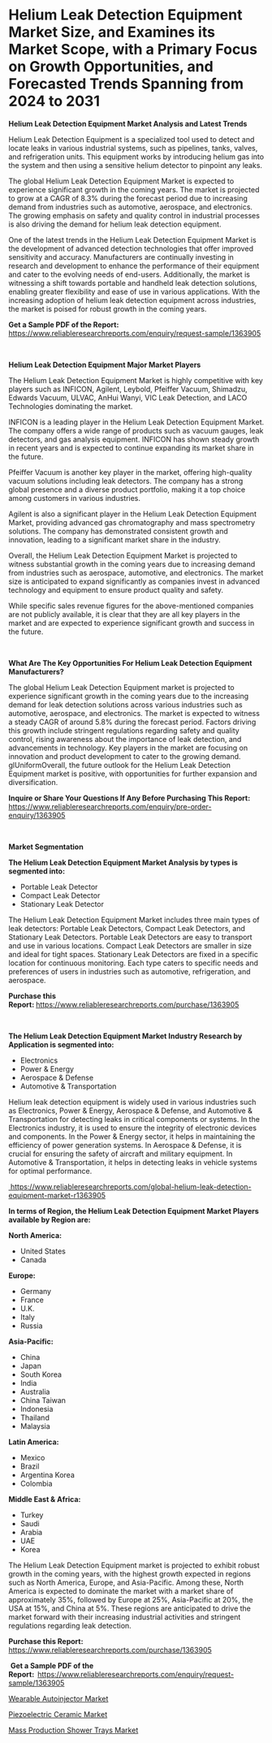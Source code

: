 <p><h1>Helium Leak Detection Equipment Market Size, and Examines its Market Scope, with a Primary Focus on Growth Opportunities, and Forecasted Trends Spanning from 2024 to 2031</h1></p><p><strong>Helium Leak Detection Equipment Market Analysis and Latest Trends</strong></p>
<p><p>Helium Leak Detection Equipment is a specialized tool used to detect and locate leaks in various industrial systems, such as pipelines, tanks, valves, and refrigeration units. This equipment works by introducing helium gas into the system and then using a sensitive helium detector to pinpoint any leaks.</p><p>The global Helium Leak Detection Equipment Market is expected to experience significant growth in the coming years. The market is projected to grow at a CAGR of 8.3% during the forecast period due to increasing demand from industries such as automotive, aerospace, and electronics. The growing emphasis on safety and quality control in industrial processes is also driving the demand for helium leak detection equipment.</p><p>One of the latest trends in the Helium Leak Detection Equipment Market is the development of advanced detection technologies that offer improved sensitivity and accuracy. Manufacturers are continually investing in research and development to enhance the performance of their equipment and cater to the evolving needs of end-users. Additionally, the market is witnessing a shift towards portable and handheld leak detection solutions, enabling greater flexibility and ease of use in various applications. With the increasing adoption of helium leak detection equipment across industries, the market is poised for robust growth in the coming years.</p></p>
<p><strong>Get a Sample PDF of the Report:&nbsp;</strong> <a href="https://www.reliableresearchreports.com/enquiry/request-sample/1363905">https://www.reliableresearchreports.com/enquiry/request-sample/1363905</a></p>
<p>&nbsp;</p>
<p><strong>Helium Leak Detection Equipment Major Market Players</strong></p>
<p><p>The Helium Leak Detection Equipment Market is highly competitive with key players such as INFICON, Agilent, Leybold, Pfeiffer Vacuum, Shimadzu, Edwards Vacuum, ULVAC, AnHui Wanyi, VIC Leak Detection, and LACO Technologies dominating the market. </p><p>INFICON is a leading player in the Helium Leak Detection Equipment Market. The company offers a wide range of products such as vacuum gauges, leak detectors, and gas analysis equipment. INFICON has shown steady growth in recent years and is expected to continue expanding its market share in the future. </p><p>Pfeiffer Vacuum is another key player in the market, offering high-quality vacuum solutions including leak detectors. The company has a strong global presence and a diverse product portfolio, making it a top choice among customers in various industries.</p><p>Agilent is also a significant player in the Helium Leak Detection Equipment Market, providing advanced gas chromatography and mass spectrometry solutions. The company has demonstrated consistent growth and innovation, leading to a significant market share in the industry.</p><p>Overall, the Helium Leak Detection Equipment Market is projected to witness substantial growth in the coming years due to increasing demand from industries such as aerospace, automotive, and electronics. The market size is anticipated to expand significantly as companies invest in advanced technology and equipment to ensure product quality and safety.</p><p>While specific sales revenue figures for the above-mentioned companies are not publicly available, it is clear that they are all key players in the market and are expected to experience significant growth and success in the future.</p></p>
<p>&nbsp;</p>
<p><strong>What Are The Key Opportunities For Helium Leak Detection Equipment Manufacturers?</strong></p>
<p><p>The global Helium Leak Detection Equipment market is projected to experience significant growth in the coming years due to the increasing demand for leak detection solutions across various industries such as automotive, aerospace, and electronics. The market is expected to witness a steady CAGR of around 5.8% during the forecast period. Factors driving this growth include stringent regulations regarding safety and quality control, rising awareness about the importance of leak detection, and advancements in technology. Key players in the market are focusing on innovation and product development to cater to the growing demand.	glUniformOverall, the future outlook for the Helium Leak Detection Equipment market is positive, with opportunities for further expansion and diversification.</p></p>
<p><strong>Inquire or Share Your Questions If Any Before Purchasing This Report:</strong> <a href="https://www.reliableresearchreports.com/enquiry/pre-order-enquiry/1363905">https://www.reliableresearchreports.com/enquiry/pre-order-enquiry/1363905</a></p>
<p>&nbsp;</p>
<p><strong>Market Segmentation</strong></p>
<p><strong>The Helium Leak Detection Equipment Market Analysis by types is segmented into:</strong></p>
<p><ul><li>Portable Leak Detector</li><li>Compact Leak Detector</li><li>Stationary Leak Detector</li></ul></p>
<p><p>The Helium Leak Detection Equipment Market includes three main types of leak detectors: Portable Leak Detectors, Compact Leak Detectors, and Stationary Leak Detectors. Portable Leak Detectors are easy to transport and use in various locations. Compact Leak Detectors are smaller in size and ideal for tight spaces. Stationary Leak Detectors are fixed in a specific location for continuous monitoring. Each type caters to specific needs and preferences of users in industries such as automotive, refrigeration, and aerospace.</p></p>
<p><strong>Purchase this Report:&nbsp;</strong><a href="https://www.reliableresearchreports.com/purchase/1363905">https://www.reliableresearchreports.com/purchase/1363905</a></p>
<p>&nbsp;</p>
<p><strong>The Helium Leak Detection Equipment Market Industry Research by Application is segmented into:</strong></p>
<p><ul><li>Electronics</li><li>Power & Energy</li><li>Aerospace & Defense</li><li>Automotive & Transportation</li></ul></p>
<p><p>Helium leak detection equipment is widely used in various industries such as Electronics, Power & Energy, Aerospace & Defense, and Automotive & Transportation for detecting leaks in critical components or systems. In the Electronics industry, it is used to ensure the integrity of electronic devices and components. In the Power & Energy sector, it helps in maintaining the efficiency of power generation systems. In Aerospace & Defense, it is crucial for ensuring the safety of aircraft and military equipment. In Automotive & Transportation, it helps in detecting leaks in vehicle systems for optimal performance.</p></p>
<p><a href="https://www.reliableresearchreports.com/global-helium-leak-detection-equipment-market-r1363905">&nbsp;https://www.reliableresearchreports.com/global-helium-leak-detection-equipment-market-r1363905</a></p>
<p><strong>In terms of Region, the Helium Leak Detection Equipment Market Players available by Region are:</strong></p>
<p>
    <p> <strong> North America: </strong>
        <ul>
            <li>United States</li>
            <li>Canada</li>
        </ul>
        </p> 
    <p> <strong> Europe: </strong>
        <ul>
            <li>Germany</li>
            <li>France</li>
            <li>U.K.</li>
            <li>Italy</li>
            <li>Russia</li>
        </ul>
        </p> 
    <p> <strong> Asia-Pacific: </strong>
        <ul>
            <li>China</li>
            <li>Japan</li>
            <li>South Korea</li>
            <li>India</li>
            <li>Australia</li>
            <li>China Taiwan</li>
            <li>Indonesia</li>
            <li>Thailand</li>
            <li>Malaysia</li>
        </ul>
        </p> 
    <p> <strong> Latin America: </strong>
        <ul>
            <li>Mexico</li>
            <li>Brazil</li>
            <li>Argentina Korea</li>
            <li>Colombia</li>
        </ul>
        </p> 
    <p> <strong> Middle East & Africa: </strong>
        <ul>
            <li>Turkey</li>
            <li>Saudi</li>
            <li>Arabia</li>
            <li>UAE</li>
            <li>Korea</li>
        </ul>
    </p>
    </p>
<p><p>The Helium Leak Detection Equipment market is projected to exhibit robust growth in the coming years, with the highest growth expected in regions such as North America, Europe, and Asia-Pacific. Among these, North America is expected to dominate the market with a market share of approximately 35%, followed by Europe at 25%, Asia-Pacific at 20%, the USA at 15%, and China at 5%. These regions are anticipated to drive the market forward with their increasing industrial activities and stringent regulations regarding leak detection.</p></p>
<p><strong>Purchase this Report: </strong><a href="https://www.reliableresearchreports.com/purchase/1363905">https://www.reliableresearchreports.com/purchase/1363905</a></p>
<p>&nbsp;<strong>Get a Sample PDF of the Report:&nbsp;&nbsp;</strong><a href="https://www.reliableresearchreports.com/enquiry/request-sample/1363905">https://www.reliableresearchreports.com/enquiry/request-sample/1363905</a></p>
<p><strong></strong></p>
<p><p><a href="https://www.linkedin.com/pulse/wearable-autoinjector-market-trends-forecast-competitive-irdke?trackingId=7ptLIGrKkF%2BE48urvqU%2FMw%3D%3D">Wearable Autoinjector Market</a></p><p><a href="https://www.linkedin.com/pulse/piezoelectric-ceramic-market-size-reveals-best-marketing-fj8oe?trackingId=9DWS8jWNM%2FvgG8nhBDS8oA%3D%3D">Piezoelectric Ceramic Market</a></p><p><a href="https://www.linkedin.com/pulse/mass-production-shower-trays-market-analysis-sze-forecasted-u61ce?trackingId=V2JbxNI0SFBl44WY%2FwFfFg%3D%3D">Mass Production Shower Trays Market</a></p></p>